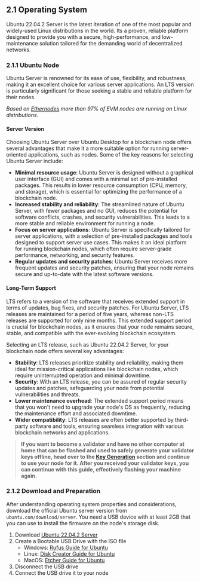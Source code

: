 ## 2.1 Operating System

Ubuntu 22.04.2 Server is the latest iteration of one of the most popular and widely-used Linux distributions in the world. Its a proven, reliable platform designed to provide you with a secure, high-performance, and low-maintenance solution tailored for the demanding world of decentralized networks.

### 2.1.1 Ubuntu Node

Ubuntu Server is renowned for its ease of use, flexibility, and robustness, making it an excellent choice for various server applications. An LTS version is particularly significant for those seeking a stable and reliable platform for their nodes.

_Based on [Ethernodes](https://www.ethernodes.org/os) more than 97% of EVM nodes are running on Linux distributions._

#### Server Version

Choosing Ubuntu Server over Ubuntu Desktop for a blockchain node offers several advantages that make it a more suitable option for running server-oriented applications, such as nodes. Some of the key reasons for selecting Ubuntu Server include:

- **Minimal resource usage**: Ubuntu Server is designed without a graphical user interface (GUI) and comes with a minimal set of pre-installed packages. This results in lower resource consumption (CPU, memory, and storage), which is essential for optimizing the performance of a blockchain node.
- **Increased stability and reliability**: The streamlined nature of Ubuntu Server, with fewer packages and no GUI, reduces the potential for software conflicts, crashes, and security vulnerabilities. This leads to a more stable and reliable environment for running a node.
- **Focus on server applications**: Ubuntu Server is specifically tailored for server applications, with a selection of pre-installed packages and tools designed to support server use cases. This makes it an ideal platform for running blockchain nodes, which often require server-grade performance, networking, and security features.
- **Regular updates and security patches**: Ubuntu Server receives more frequent updates and security patches, ensuring that your node remains secure and up-to-date with the latest software versions.

#### Long-Term Support

LTS refers to a version of the software that receives extended support in terms of updates, bug fixes, and security patches. For Ubuntu Server, LTS releases are maintained for a period of five years, whereas non-LTS releases are supported for only nine months. This extended support period is crucial for blockchain nodes, as it ensures that your node remains secure, stable, and compatible with the ever-evolving blockchain ecosystem.

Selecting an LTS release, such as Ubuntu 22.04.2 Server, for your blockchain node offers several key advantages:

- **Stability**: LTS releases prioritize stability and reliability, making them ideal for mission-critical applications like blockchain nodes, which require uninterrupted operation and minimal downtime.
- **Security**: With an LTS release, you can be assured of regular security updates and patches, safeguarding your node from potential vulnerabilities and threats.
- **Lower maintenance overhead**: The extended support period means that you won't need to upgrade your node's OS as frequently, reducing the maintenance effort and associated downtime.
- **Wider compatibility**: LTS releases are often better supported by third-party software and tools, ensuring seamless integration with various blockchain networks and applications.

> **If you want to become a validator and have no other computer at home that can be flashed and used to safely generate your validator keys offline, head over to the [Key Generation](/key-generation/) section and continue to use your node for it. After you received your validator keys, you can continue with this guide, effectively flashing your machine again.**

### 2.1.2 Download and Preparation

After understanding operating system properties and considerations, download the official Ubuntu server version from `ubuntu.com/download/server`. You need a USB device with at least 2GB that you can use to install the firmware on the node's storage disk.

1. Download [Ubuntu 22.04.2 Server](https://ubuntu.com/download/server)
2. Create a Bootable USB Drive with the ISO file
   - Windows: [Rufus Guide for Ubuntu](https://ubuntu.com/tutorials/create-a-usb-stick-on-windows#1-overview)
   - Linux: [Disk Creator Guide for Ubuntu](https://ubuntu.com/tutorials/create-a-usb-stick-on-ubuntu#1-overview)
   - MacOS: [Etcher Guide for Ubuntu](https://ubuntu.com/tutorials/create-a-usb-stick-on-macos#1-overview)
3. Disconnect the USB drive
4. Connect the USB drive it to your node
